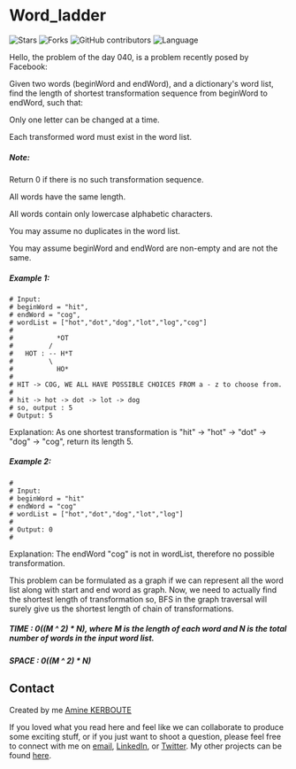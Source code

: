 # Word_ladder
![Stars](https://img.shields.io/github/stars/KERBOUTE/100Dayscodechallenge?style=social)
![Forks](https://img.shields.io/github/forks/KERBOUTE/100Dayscodechallenge?style=social)
![GitHub contributors](https://img.shields.io/github/contributors/KERBOUTE/100Dayscodechallenge)
![Language](https://img.shields.io/github/languages/top/KERBOUTE/100Dayscodechallenge)

Hello, the problem of the day 040, is a problem recently posed by Facebook:

Given two words (beginWord and endWord), and a dictionary's word list, find the length of shortest transformation sequence from beginWord to endWord, such that:

Only one letter can be changed at a time.

Each transformed word must exist in the word list.

##### Note:
Return 0 if there is no such transformation sequence.

All words have the same length.

All words contain only lowercase alphabetic characters.

You may assume no duplicates in the word list.

You may assume beginWord and endWord are non-empty and are not the same.

##### Example 1:
```
# Input:
# beginWord = "hit",
# endWord = "cog",
# wordList = ["hot","dot","dog","lot","log","cog"]
#
#           *OT 
#         / 
#   HOT : -- H*T
#         \ 
#           HO*
#
# HIT -> COG, WE ALL HAVE POSSIBLE CHOICES FROM a - z to choose from.
#
# hit -> hot -> dot -> lot -> dog
# so, output : 5
# Output: 5
```
Explanation: As one shortest transformation is "hit" -> "hot" -> "dot" -> "dog" -> "cog", return its length 5.

##### Example 2:
```
#
# Input:
# beginWord = "hit"
# endWord = "cog"
# wordList = ["hot","dot","dog","lot","log"]
#
# Output: 0
#
```
Explanation: The endWord "cog" is not in wordList, therefore no possible transformation.

This problem can be formulated as a graph if we can represent all the word list along with start and end word as graph.
Now, we need to actually find the shortest length of transformation so, BFS in the graph traversal will surely give us the shortest length of chain of transformations.

##### TIME : 0((M ^ 2) * N), where M is the length of each word and N is the total number of words in the input word list.
##### SPACE : 0((M ^ 2) * N)

## Contact
Created by me [Amine KERBOUTE](https://github.com/KERBOUTE)

If you loved what you read here and feel like we can collaborate to produce some exciting stuff, or if you
just want to shoot a question, please feel free to connect with me on <a href="aminekerboute@gmail.com" target="_blank">email</a>, 
<a href="https://www.linkedin.com/in/amine-kerboute/" target="_blank">LinkedIn</a>, or 
<a href="https://twitter.com/KerbouteA" target="_blank">Twitter</a>. 
My other projects can be found [here](https://github.com/KERBOUTE?tab=repositories).